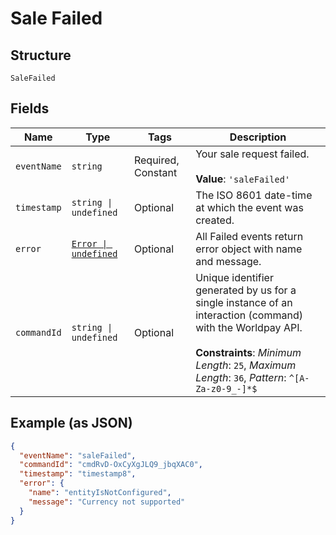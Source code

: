 
# Sale Failed

## Structure

`SaleFailed`

## Fields

| Name | Type | Tags | Description |
|  --- | --- | --- | --- |
| `eventName` | `string` | Required, Constant | Your sale request failed.<br><br>**Value**: `'saleFailed'` |
| `timestamp` | `string \| undefined` | Optional | The ISO 8601 date-time at which the event was created. |
| `error` | [`Error \| undefined`](../../doc/models/error.md) | Optional | All Failed events return error object with name and message. |
| `commandId` | `string \| undefined` | Optional | Unique identifier generated by us for a single instance of an interaction (command) with the Worldpay API.<br><br>**Constraints**: *Minimum Length*: `25`, *Maximum Length*: `36`, *Pattern*: `^[A-Za-z0-9_-]*$` |

## Example (as JSON)

```json
{
  "eventName": "saleFailed",
  "commandId": "cmdRvD-OxCyXgJLQ9_jbqXAC0",
  "timestamp": "timestamp8",
  "error": {
    "name": "entityIsNotConfigured",
    "message": "Currency not supported"
  }
}
```

